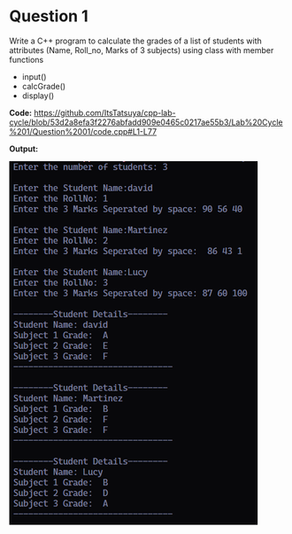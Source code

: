 Question 1
========

Write a C++ program to calculate the grades of a list of students with attributes (Name, Roll_no, Marks of 3 subjects) using class with member functions

- input()
- calcGrade()
- display()  


**Code:**
https://github.com/ItsTatsuya/cpp-lab-cycle/blob/53d2a8efa3f2276abfadd909e0465c0217ae55b3/Lab%20Cycle%201/Question%2001/code.cpp#L1-L77

**Output:**


![image](/Lab%20Cycle%201/Question%2001/output.png)